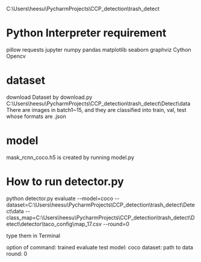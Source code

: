 C:\Users\heesu\PycharmProjects\CCP_detection\trash_detect


# Python Interpreter requirement
pillow
requests
jupyter
numpy
pandas
matplotlib
seaborn
graphviz
Cython
Opencv

# dataset
download Dataset by download.py
C:\Users\heesu\PycharmProjects\CCP_detection\trash_detect\Detect\data
There are images in batch1~15, and they are classified into train, val, test whose formats are .json

# model
mask_rcnn_coco.h5 is created by running model.py

# How to run detector.py

python detector.py evaluate --model=coco --dataset=C:\Users\heesu\PycharmProjects\CCP_detection\trash_detect\Detect\data --class_map=C:\Users\heesu\PycharmProjects\CCP_detection\trash_detect\Detect\detector\taco_config\map_17.csv --round=0

type them in Terminal

option of command: trained evaluate test
model: coco 
dataset: path to data
round: 0
